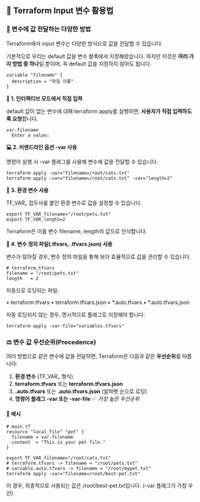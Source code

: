 ## **📘 Terraform Input 변수 활용법**

### **🧩 변수에 값 전달하는 다양한 방법**

Terraform에서 input 변수는 다양한 방식으로 값을 전달할 수 있습니다.

기본적으로 우리는 default 값을 변수 블록에서 지정해왔습니다. 하지만 이것은 **여러 가지 방법 중 하나**일 뿐이며, 꼭 default 값을 지정하지 않아도 됩니다.

```
variable "filename" {
  description = "파일 이름"
}
```

**💬 1. 인터랙티브 모드에서 직접 입력**

default 값이 없는 변수에 대해 terraform apply를 실행하면, **사용자가 직접 입력하도록 요청**합니다.

```
var.filename
  Enter a value:
```

**💻 2. 커맨드라인 옵션 -var 사용**

명령어 실행 시 -var 플래그를 사용해 변수에 값을 전달할 수 있습니다.

```
terraform apply -var="filename=/root/cats.txt"
terraform apply -var="filename=/root/cats.txt" -var="length=2"
```

**🌿 3. 환경 변수 사용**

TF_VAR_ 접두사를 붙인 환경 변수로 값을 설정할 수 있습니다.

```
export TF_VAR_filename="/root/pets.txt"
export TF_VAR_length=2
```

Terraform은 이를 변수 filename, length의 값으로 인식합니다.

**📄 4. 변수 정의 파일(.tfvars, .tfvars.json) 사용**

변수가 많아질 경우, 변수 정의 파일을 통해 보다 효율적으로 값을 관리할 수 있습니다.

```
# terraform.tfvars
filename = "/root/pets.txt"
length   = 2
```

자동으로 로딩되는 파일:

• terraform.tfvars
• terraform.tfvars.json
• *.auto.tfvars
• *.auto.tfvars.json

자동 로딩되지 않는 경우, 명시적으로 플래그로 지정해야 합니다:

```
terraform apply -var-file="variables.tfvars"
```

### **⚖️ 변수 값 우선순위(Precedence)**

여러 방법으로 같은 변수에 값을 전달하면, Terraform은 다음과 같은 **우선순위**를 따릅니다:

1. **환경 변수** (TF_VAR_ 형식)
2. **terraform.tfvars** 또는 **terraform.tfvars.json**
3. **.auto.tfvars** 또는 **.auto.tfvars.json** (알파벳 순으로 로딩)
4. **명령어 플래그 -var 또는 -var-file** ✅ _가장 높은 우선순위_

#### **🧪 예시**

```
# main.tf
resource "local_file" "pet" {
  filename = var.filename
  content  = "This is your pet file."
}
```

```
export TF_VAR_filename="/root/cats.txt"
# terraform.tfvars -> filename = "/root/pets.txt"
# variable.auto.tfvars -> filename = "/root/mypet.txt"
terraform apply -var="filename=/root/best-pet.txt"
```

이 경우, 최종적으로 사용되는 값은 /root/best-pet.txt입니다. (-var 플래그가 가장 우선)
